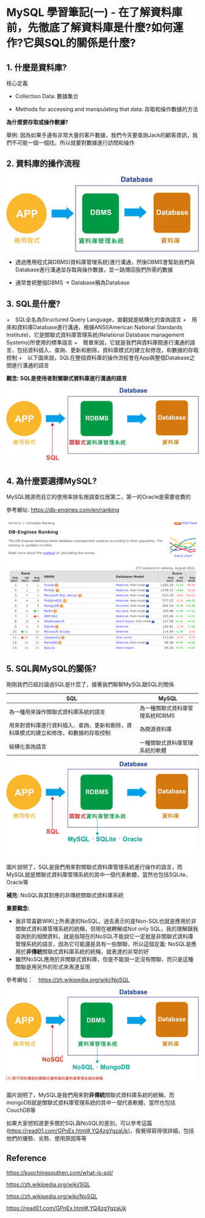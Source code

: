 # MySQL 學習筆記(一) - 在了解資料庫前，先徹底了解資料庫是什麼?如何運作?它與SQL的關係是什麼? 



## 1. 什麼是資料庫?

核心定義

+ Collection Data: 數據集合

+ Methods for accessing and manipulating that data: 存取和操作數據的方法

  

**為什麼要存取或操作數據?** 

舉例: 因為如果手邊有非常大量的客戶數據，我們今天要查詢Jack的顧客資訊，我們不可能一個一個找，所以就要對數據進行訪問和操作





## 2. 資料庫的操作流程

![image1](images\image1.jpg)



+ 透過應用程式與DBMS(資料庫管理系統)進行溝通，然後DBMS會幫助我們與Database進行溝通並存取與操作數據，並一路傳回我們所需的數據

+ 通常會把整個DBMS -> Database稱為Database



## 3. SQL是什麼?





+　SQL全名為Structured Query Language，直翻就是結構化的查詢語言
+　用來和資料庫Database進行溝通，根據ANSI(American National Standards Institute)，它是關聯式資料庫管理系統(Relational Database management Systems)所使用的標準語言
+　簡單來說，它就是我們與資料庫間進行溝通的語言，包括資料插入、查詢、更新和刪除，資料庫模式的建立和修改，和數據的存取控制
+　以下圖來說，SQL在整個資料庫的操作流程會在App與整個Database之間進行溝通的語言



**觀念: SQL是使用者對關聯式資料庫進行溝通的語言**

![image2](images\image2.jpg)





## 4. 為什麼要選擇MySQL?



MySQL開源而且它的使用率排名根調查位居第二，第一的Oracle是需要收費的

參考網址: https://db-engines.com/en/ranking

![image3](images\image3.PNG)





## 5. SQL與MySQL的關係?



剛剛我們已經討論過SQL是什麼了，接著我們聊聊MySQL跟SQL的關係

| SQL                                                          | MySQL                           |
| ------------------------------------------------------------ | ------------------------------- |
| 為一種用來操作關聯式資料庫系統的語言                         | 為一種關聯式資料庫管理系統RDBMS |
| 用來對資料庫進行資料插入、查詢、更新和刪除，資料庫模式的建立和修改，和數據的存取控制 | 為開源資料庫                    |
| 結構化查詢語言                                               | 一種關聯式資料庫管理系統的軟體  |

![image4](images\image4.jpg)



圖片說明了，SQL是我們用來對關聯式資料庫管理系統進行操作的語言，而MySQL就是關聯式資料庫管理系統的其中一個代表軟體，當然也包括SQLite、Oracle等





**補充:**  NoSQL與其對應的非傳統關聯式資料庫系統



**重要觀念:**

+ 我非常喜歡WIKI上所表達的NoSQL，過去表示的是Non-SQL也就是應用於非關聯式資料庫管理系統的統稱，但現在被轉解成Not only SQL，我的理解跟我查詢到的相關資料，就是指現在的NoSQL不能說它一定就是非關聯式資料庫管理系統的語言，因為它可能還是具有一些關聯，所以這個定義: NoSQL是應用於**非傳統**關聯式資料庫系統的統稱，就表達的非常的好
+ 雖然NoSQL應用於非關聯式資料庫，但是不能說一定沒有關聯，而只是這種關聯是用另外的形式來表達呈現





參考網址：　https://zh.wikipedia.org/wiki/NoSQL

![image5](images\image5.jpg)

圖片說明了，MySQL是我們用來對**非傳統**關聯式資料庫系統的統稱，而mongoDB就是關聯式資料庫管理系統的其中一個代表軟體，當然也包括CouchDB等







如果大家想知道更多關於SQL與NoSQL的差別，可以參考這篇(https://read01.com/GPnEx.html#.YQ4zgYgzaUk)，我覺得寫得很詳細，包括他們的優勢、劣勢、使用原因等等





## Reference

https://kuochingsouthen.com/what-is-sql/

https://zh.wikipedia.org/wiki/SQL

https://zh.wikipedia.org/wiki/NoSQL

https://read01.com/GPnEx.html#.YQ4zgYgzaUk

